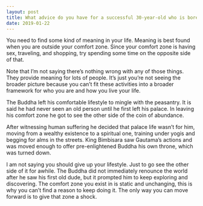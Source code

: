 ```yaml
---
layout: post
title: What advice do you have for a successful 30-year-old who is bored with sex, travel and buying useless crap? What&#39;s next in life?
date: 2019-01-22
---
```


<p>You need to find some kind of meaning in your life. Meaning is best found when you are outside your comfort zone. Since your comfort zone is having sex, traveling, and shopping, try spending some time on the opposite side of that.</p><p>Note that I’m not saying there’s nothing wrong with any of those things. They provide meaning for lots of people. It’s just you’re not seeing the broader picture because you can’t fit these activities into a broader framework for who you are and how you live your life.</p><p>The Buddha left his comfortable lifestyle to mingle with the peasantry. It is said he had never seen an old person until he first left his palace. In leaving his comfort zone he got to see the other side of the coin of abundance.</p><p>After witnessing human suffering he decided that palace life wasn’t for him, moving from a wealthy existence to a spiritual one, training under yogis and begging for alms in the streets. King Bimbisara saw Gautama’s actions and was moved enough to offer pre-enlightened Buddha his own throne, which was turned down.</p><p>I am not saying you should give up your lifestyle. Just to go see the other side of it for awhile. The Buddha did not immediately renounce the world after he saw his first old dude, but it prompted him to keep exploring and discovering. The comfort zone you exist in is static and unchanging, this is why you can’t find a reason to keep doing it. The only way you can move forward is to give that zone a shock.</p>
